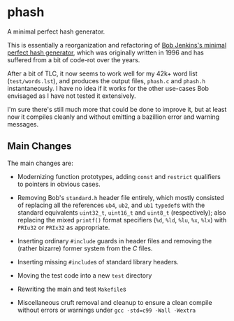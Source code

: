phash
=====

A minimal perfect hash generator.

This is essentially a reorganization and refactoring of
[Bob Jenkins's minimal perfect hash generator](http://burtleburtle.net/bob/hash/perfect.html),
which was originally written in 1996 and has suffered from a bit of
code-rot over the years.

After a bit of TLC, it now seems to work well for my 42k+ word list
(`test/words.lst`), and produces the output files, `phash.c` and
`phash.h` instantaneously. I have no idea if it works for the other
use-cases Bob envisaged as I have not tested it extensively.

I'm sure there's still much more that could be done to improve it, but
at least now it compiles cleanly and without emitting a bazillion
error and warning messages.


Main Changes
------------

The main changes are:

  * Modernizing function prototypes, adding `const` and `restrict`
    qualifiers to pointers in obvious cases.

  * Removing Bob's `standard.h` header file entirely, which mostly
    consisted of replacing all the references `ub4`, `ub2`, and `ub1`
    `typedef`s with the standard equivalents `uint32_t`, `uint16_t`
    and `uint8_t` (respectively); also replacing the mixed `printf()`
    format specifiers (`%d`, `%ld`, `%lu`, `%x`, `%lx`)
    with `PRIu32` or `PRIx32` as appropriate.

  * Inserting ordinary `#include` guards in header files and removing
    the (rather bizarre) former system from the _C_ files.

  * Inserting missing `#include`s of standard library headers.

  * Moving the test code into a new `test` directory

  * Rewriting the main and test `Makefile`s

  * Miscellaneous cruft removal and cleanup to ensure a clean compile
    without errors or warnings under `gcc -std=c99 -Wall -Wextra`

